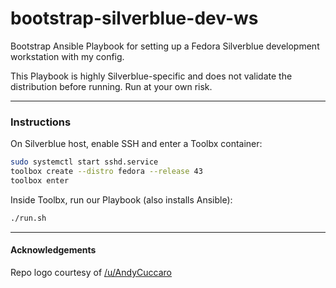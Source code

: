# bootstrap-silverblue-dev-ws

Bootstrap Ansible Playbook for setting up a Fedora Silverblue development workstation with my config.

This Playbook is highly Silverblue-specific and does not validate the distribution before running. Run at your own risk.

***

### Instructions
On Silverblue host, enable SSH and enter a Toolbx container:
```sh
sudo systemctl start sshd.service
toolbox create --distro fedora --release 43
toolbox enter
```

Inside Toolbx, run our Playbook (also installs Ansible):
```sh
./run.sh
```

***

#### Acknowledgements
Repo logo courtesy of [/u/AndyCuccaro](https://www.reddit.com/r/linux/comments/b5py67/this_is_a_model_i_made_of_tux_our_chubby_linux/)
